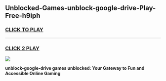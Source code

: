 
## Unblocked-Games-unblock-google-drive-Play-Free-h9iph
<h3>
<a href="https://premium76.site?title=unblock-google-drive&ref=18A1">CLICK TO PLAY</a></h3>
<hr>

<h3>
<a href="https://premium76.site?title=unblock-google-drive&ref=18A1">CLICK 2 PLAY</a>
  
</h3>

<a href="https://premium76.site?title=unblock-google-drive&ref=18A1"><img src="https://clearcache.store/games.png"></a>


**unblock-google-drive games unblocked: Your Gateway to Fun and Accessible Online Gaming**
